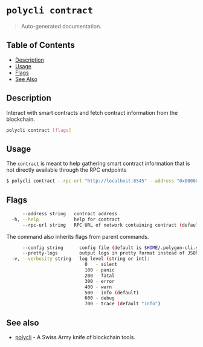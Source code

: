 # `polycli contract`

> Auto-generated documentation.

## Table of Contents

- [Description](#description)
- [Usage](#usage)
- [Flags](#flags)
- [See Also](#see-also)

## Description

Interact with smart contracts and fetch contract information from the blockchain.

```bash
polycli contract [flags]
```

## Usage

The `contract` is meant to help gathering smart contract information that is not directly available through the RPC endpoints

```bash
$ polycli contract --rpc-url "http://localhost:8545" --address "0x0000000000000000000000000000000000000001"
```

## Flags

```bash
      --address string   contract address
  -h, --help             help for contract
      --rpc-url string   RPC URL of network containing contract (default "http://localhost:8545")
```

The command also inherits flags from parent commands.

```bash
      --config string      config file (default is $HOME/.polygon-cli.yaml)
      --pretty-logs        output logs in pretty format instead of JSON (default true)
  -v, --verbosity string   log level (string or int):
                             0   - silent
                             100 - panic
                             200 - fatal
                             300 - error
                             400 - warn
                             500 - info (default)
                             600 - debug
                             700 - trace (default "info")
```

## See also

- [polycli](polycli.md) - A Swiss Army knife of blockchain tools.
